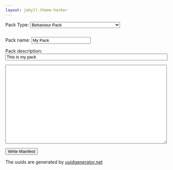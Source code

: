 ```yaml
---
layout: jekyll-theme-hacker
---
```


<html>
    <head>
        <script src="https://ajax.googleapis.com/ajax/libs/jquery/3.3.1/jquery.min.js"></script>
        <script src="manifest.js"></script>
    </head>
    <body>
        <p>Pack Type:
            <select id="pack_type" onchange="enableSettings()">
                <option value="data">Behaviour Pack</option>
                <option value="resources">Resource Pack</option>
                <option value="skin_pack">Skin Pack</option>
                <option value="rnb">Resource and Behaviour Pack (Dependent)</option>
            </select>
        </p>
        <div style="display:grid; align-items:end;">
            <div style="grid-area:1/1/1/1;">
                <p id="pack_name_txt">Pack name: <input id="pack_name" type="text" value="My Pack"></p>
                <p id="pack_desc_txt">Pack description: <input id="pack_desc" type="text" value="This is my pack" size=60></p>
                <p id="new_horse" hidden>Use new horse model: <input id="new_horse_check" type="checkbox"></p>
                <textarea id="result" readonly cols=60 rows=16></textarea>
            </div>
            <div id="col-2" style="grid-area:1/2/1/2;" hidden>
                <p>Behaviour pack name: <input id="pack_name_2" type="text" value="My Behaviour Pack"></p>
                <p>Behaviour pack description: <input id="pack_desc_2" type="text" value="This is my behaviour pack" size=60></p>
                <textarea id="result_2" readonly cols=60 rows=16></textarea>
            </div>
        </div>
        <p><button onclick="generate();">Write Manifest</button></p>
        <p>The uuids are generated by <a href="https://www.uuidgenerator.net/version4">uuidgenerator.net</a></p>
    </body>
</html>
